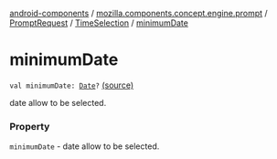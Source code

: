 [android-components](../../../index.md) / [mozilla.components.concept.engine.prompt](../../index.md) / [PromptRequest](../index.md) / [TimeSelection](index.md) / [minimumDate](./minimum-date.md)

# minimumDate

`val minimumDate: `[`Date`](http://docs.oracle.com/javase/7/docs/api/java/util/Date.html)`?` [(source)](https://github.com/mozilla-mobile/android-components/blob/master/components/concept/engine/src/main/java/mozilla/components/concept/engine/prompt/PromptRequest.kt#L101)

date allow to be selected.

### Property

`minimumDate` - date allow to be selected.
